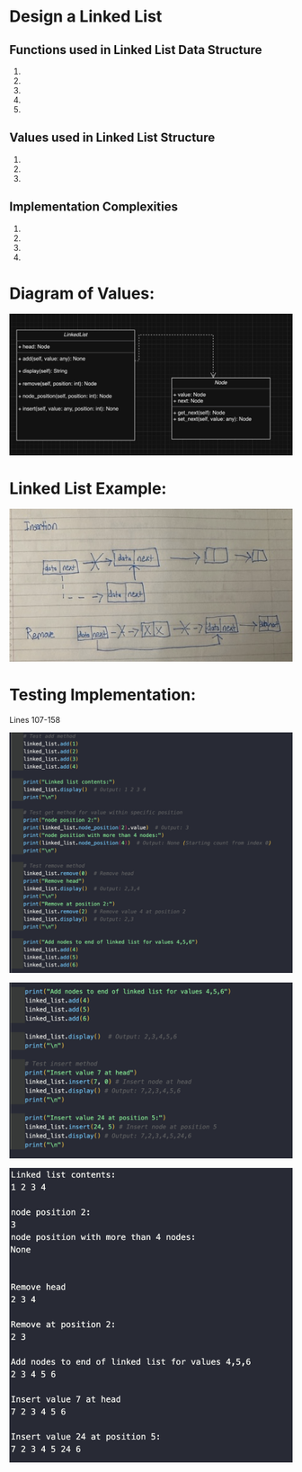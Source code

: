 <h1>Design a Linked List</h1>
<h2>Functions used in Linked List Data Structure</h2>
<ol>
<li></li>
<li></li>
<li></li>
<li></li>
<li></li>
</ol>
<h2>Values used in Linked List Structure</h2>
<ol>
<li></li>
<li></li>
<li></li>
</ol>

<h2> Implementation Complexities </h2>
<ol>
<li></li>
<li></li>
<li></li>
<li></li>
</ol>

<h1>Diagram of Values:</h1>

![](uml.png)

<h1>Linked List Example:</h1>

![](example.png)

<h1>Testing Implementation:</h1>
<span>Lines 107-158</span>

![](linkedlist1.png)

![](linkedlist2.png)

![](linkedlist3.png)
